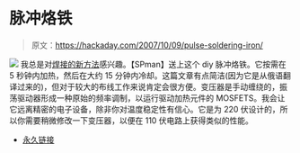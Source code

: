 # 脉冲烙铁

> 原文：<https://hackaday.com/2007/10/09/pulse-soldering-iron/>

![](img/5728b633781d1a64129cf34900052b50.png)
我总是对[焊接的新方法](http://www.scienceprog.com/diy-pulse-soldering-iron/)感兴趣。【SPman】送上这个 diy 脉冲烙铁。它按需在 5 秒钟内加热，然后在大约 15 分钟内冷却。这篇文章有点简洁(因为它是从俄语翻译过来的)，但对于较大的布线工作来说肯定会很方便。变压器是手动缠绕的，振荡驱动器形成一种原始的频率调制，以运行驱动加热元件的 MOSFETS。我会让它远离精密的电子设备，除非你对温度稳定性有信心。它是为 220 伏设计的，所以你需要稍微修改一下变压器，以便在 110 伏电路上获得类似的性能。

*   [永久链接](http://www.scienceprog.com/diy-pulse-soldering-iron/)